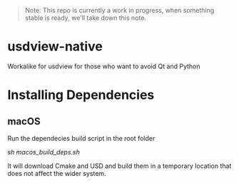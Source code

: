 > Note: This repo is currently a work in progress, when something stable is ready, we'll take down this note.

# usdview-native
Workalike for usdview for those who want to avoid Qt and Python

Installing Dependencies
=======================

macOS
-----

Run the dependecies build script in the root folder

*sh macos_build_deps.sh*

It will download Cmake and USD and build them in a temporary location
that does not affect the wider system.
